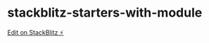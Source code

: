 # stackblitz-starters-with-module

[Edit on StackBlitz ⚡️](https://stackblitz.com/edit/stackblitz-starters-s7qgga)